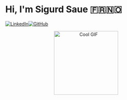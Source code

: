 # Hi, I'm **Sigurd Saue** 🇫🇷🇳🇴

<p><a href="https://www.linkedin.com/in/sigurd-saue-197243207/" target="_blank"><img alt="LinkedIn" src="https://img.shields.io/badge/linkedin-%230077B5.svg?&style=for-the-badge&logo=linkedin&logoColor=white" /></a><a href="https://github.com/SigurdST" target="_blank"><img alt="GitHub" src="https://img.shields.io/badge/GitHub-%2312100E.svg?&style=for-the-badge&logo=Github&logoColor=white" /></a></p>

<p style="text-align: center;">
  <img src="https://media.giphy.com/media/JqmupuTVZYaQX5s094/giphy.gif" alt="Cool GIF" width="200" style="display: block; margin: auto;" />
</p>

